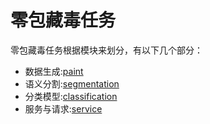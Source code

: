 # 零包藏毒任务

零包藏毒任务根据模块来划分，有以下几个部分：

- 数据生成:[paint](paint/paint.md)
- 语义分割:[segmentation](configs/model.md)
- 分类模型:[classification](cls/classification.md)
- 服务与请求:[service](service/)
